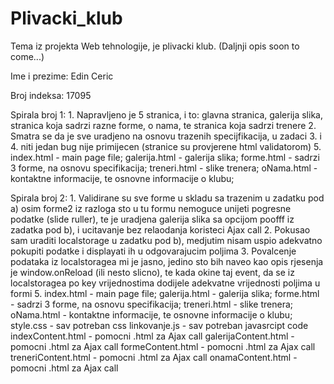 # Plivacki_klub

Tema iz projekta Web tehnologije, je plivacki klub. (Daljnji opis soon to come...)

Ime i prezime: Edin Ceric

Broj indeksa: 17095

Spirala broj 1:
	1. Napravljeno je 5 stranica, i to: glavna stranica, galerija slika, stranica koja sadrzi
	razne forme, o nama, te stranica koja sadrzi trenere
	2. Smatra se da je sve uradjeno na osnovu trazenih specijfikacija, u zadaci 
	3. i 4. niti jedan bug nije primijecen (stranice su provjerene html validatorom)
	5. 	index.html - main page file;
		galerija.html - galerija slika;
		forme.html - sadrzi 3 forme, na osnovu specifikacija;
		treneri.html - slike trenera;
		oNama.html - kontaktne informacije, te osnovne informacije o klubu;

Spirala broj 2:
	1. Validirane su sve forme u skladu sa trazenim u zadatku pod a) osim forme2
		iz razloga sto u tu formu nemoguce unijeti pogresne podatke (slide ruller),
		te je uradjena galerija slika sa opcijom poofff iz zadatka pod b), i ucitavanje
		bez relaodanja koristeci Ajax call
	2. Pokusao sam uraditi localstorage u zadatku pod b), medjutim nisam uspio adekvatno pokupiti
		podatke i displayati ih u odgovarajucim poljima
	3. Povalcenje podataka iz localstoragea mi je jasno, jedino sto bih naveo kao opis rjesenja je
		window.onReload (ili nesto slicno), te kada okine taj event, da se iz localstoragea po 
		key vrijednostima dodijele adekvatne vrijednosti poljima u formi
	5. 	index.html - main page file;
		galerija.html - galerija slika;
		forme.html - sadrzi 3 forme, na osnovu specifikacija;
		treneri.html - slike trenera;
		oNama.html - kontaktne informacije, te osnovne informacije o klubu;
		style.css - sav potreban css
		linkovanje.js - sav potreban javasrcipt code
		indexContent.html - pomocni .html za Ajax call
		galerijaContent.html - pomocni .html za Ajax call
		formeContent.html - pomocni .html za Ajax call
		treneriContent.html - pomocni .html za Ajax call
		onamaContent.html - pomocni .html za Ajax call